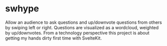 # swhype
Allow an audience to ask questions and up/downvote questions from others by swiping left or right. Questions are visualized as a wordcloud, weighted by up/downvotes. From a technology perspective this project is about getting my hands dirty first time with SvelteKit.
